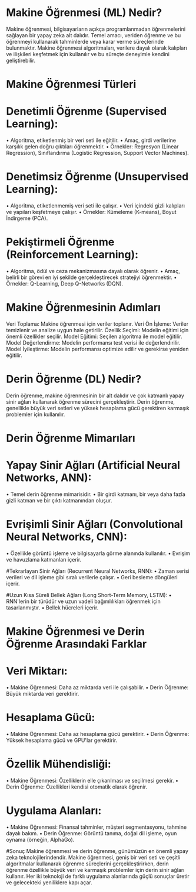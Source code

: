 
# Makine Öğrenmesi (ML) Nedir?
Makine öğrenmesi, bilgisayarların açıkça programlanmadan öğrenmelerini sağlayan bir yapay zeka alt dalıdır. Temel amacı, veriden öğrenme ve bu öğrenmeyi kullanarak tahminlerde veya karar verme süreçlerinde bulunmaktır. Makine öğrenmesi algoritmaları, verilere dayalı olarak kalıpları ve ilişkileri keşfetmek için kullanılır ve bu süreçte deneyimle kendini geliştirebilir.

# Makine Öğrenmesi Türleri 
# Denetimli Öğrenme (Supervised Learning):

• Algoritma, etiketlenmiş bir veri seti ile eğitilir.
• Amaç, girdi verilerine karşılık gelen doğru çıktıları öğrenmektir.
• Örnekler: Regresyon (Linear Regression), Sınıflandırma (Logistic Regression, Support Vector Machines).

# Denetimsiz Öğrenme (Unsupervised Learning):

• Algoritma, etiketlenmemiş veri seti ile çalışır.
• Veri içindeki gizli kalıpları ve yapıları keşfetmeye çalışır.
• Örnekler: Kümeleme (K-means), Boyut İndirgeme (PCA).
# Pekiştirmeli Öğrenme (Reinforcement Learning):

• Algoritma, ödül ve ceza mekanizmasına dayalı olarak öğrenir.
• Amaç, belirli bir görevi en iyi şekilde gerçekleştirecek stratejiyi öğrenmektir.
• Örnekler: Q-Learning, Deep Q-Networks (DQN).

# Makine Öğrenmesinin Adımları
Veri Toplama: Makine öğrenmesi için veriler toplanır.
Veri Ön İşleme: Veriler temizlenir ve analize uygun hale getirilir.
Özellik Seçimi: Modelin eğitimi için önemli özellikler seçilir.
Model Eğitimi: Seçilen algoritma ile model eğitilir.
Model Değerlendirme: Modelin performansı test verisi ile değerlendirilir.
Model İyileştirme: Modelin performansı optimize edilir ve gerekirse yeniden eğitilir.

# Derin Öğrenme (DL) Nedir?
Derin öğrenme, makine öğrenmesinin bir alt dalıdır ve çok katmanlı yapay sinir ağları kullanarak öğrenme sürecini gerçekleştirir. Derin öğrenme, genellikle büyük veri setleri ve yüksek hesaplama gücü gerektiren karmaşık problemler için kullanılır.

#  Derin Öğrenme Mimarıları
# Yapay Sinir Ağları (Artificial Neural Networks, ANN):
• Temel derin öğrenme mimarisidir.
• Bir girdi katmanı, bir veya daha fazla gizli katman ve bir çıktı katmanından oluşur.

# Evrişimli Sinir Ağları (Convolutional Neural Networks, CNN):
• Özellikle görüntü işleme ve bilgisayarla görme alanında kullanılır.
• Evrişim ve havuzlama katmanları içerir.

#Tekrarlayan Sinir Ağları (Recurrent Neural Networks, RNN):
• Zaman serisi verileri ve dil işleme gibi sıralı verilerle çalışır.
• Geri besleme döngüleri içerir.

#Uzun Kısa Süreli Bellek Ağları (Long Short-Term Memory, LSTM):
• RNN'lerin bir türüdür ve uzun vadeli bağımlılıkları öğrenmek için tasarlanmıştır.
• Bellek hücreleri içerir.

# Makine Öğrenmesi ve Derin Öğrenme Arasındaki Farklar
# Veri Miktarı:
• Makine Öğrenmesi: Daha az miktarda veri ile çalışabilir.
• Derin Öğrenme: Büyük miktarda veri gerektirir.

# Hesaplama Gücü:
• Makine Öğrenmesi: Daha az hesaplama gücü gerektirir.
• Derin Öğrenme: Yüksek hesaplama gücü ve GPU'lar gerektirir.

# Özellik Mühendisliği:
• Makine Öğrenmesi: Özelliklerin elle çıkarılması ve seçilmesi gerekir.
• Derin Öğrenme: Özellikleri kendisi otomatik olarak öğrenir.

# Uygulama Alanları:
• Makine Öğrenmesi: Finansal tahminler, müşteri segmentasyonu, tahmine dayalı bakım.
• Derin Öğrenme: Görüntü tanıma, doğal dil işleme, oyun oynama (örneğin, AlphaGo).


#Sonuç
Makine öğrenmesi ve derin öğrenme, günümüzün en önemli yapay zeka teknolojilerindendir. Makine öğrenmesi, geniş bir veri seti ve çeşitli algoritmalar kullanarak öğrenme süreçlerini gerçekleştirirken, derin öğrenme özellikle büyük veri ve karmaşık problemler için derin sinir ağları kullanır. Her iki teknoloji de farklı uygulama alanlarında güçlü sonuçlar üretir ve gelecekteki yeniliklere kapı açar. 
